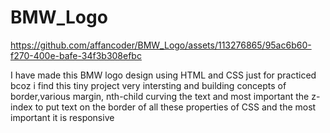 # BMW_Logo


https://github.com/affancoder/BMW_Logo/assets/113276865/95ac6b60-f270-400e-bafe-34f3b308efbc

I have made this BMW logo design using HTML and CSS just for practiced bcoz i find this tiny project very intersting and building concepts of border,various margin, nth-child curving the text and most important the z-index to put text on the border of all these properties of CSS and the most important it is responsive
